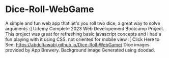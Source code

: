 # Dice-Roll-WebGame
A simple and fun web app that let's you roll two dice, a great way to solve arguments :]
Udemy Complete 2023 Web Developement Bootcamp Project. 
This project was great for refreshing basic javascript concepts and i had a fun playing with it using CSS.
not oriented for mobile view :[ 
Click Here to See: https://abdultawabj.github.io/Dice-Roll-WebGame/
Dice images provided by App Brewery.
Background image Generated using doodad.
